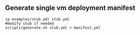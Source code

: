 ## Generate single vm deployment manifest

```
cp examples/stub.yml stub.yml
#modify stub if needed
scripts/generate.sh stub.yml > manifest.yml
```
